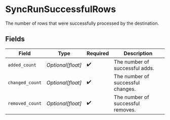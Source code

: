 # SyncRunSuccessfulRows

The number of rows that were successfully processed by the destination.


## Fields

| Field                             | Type                              | Required                          | Description                       |
| --------------------------------- | --------------------------------- | --------------------------------- | --------------------------------- |
| `added_count`                     | *Optional[float]*                 | :heavy_check_mark:                | The number of successful adds.    |
| `changed_count`                   | *Optional[float]*                 | :heavy_check_mark:                | The number of successful changes. |
| `removed_count`                   | *Optional[float]*                 | :heavy_check_mark:                | The number of successful removes. |